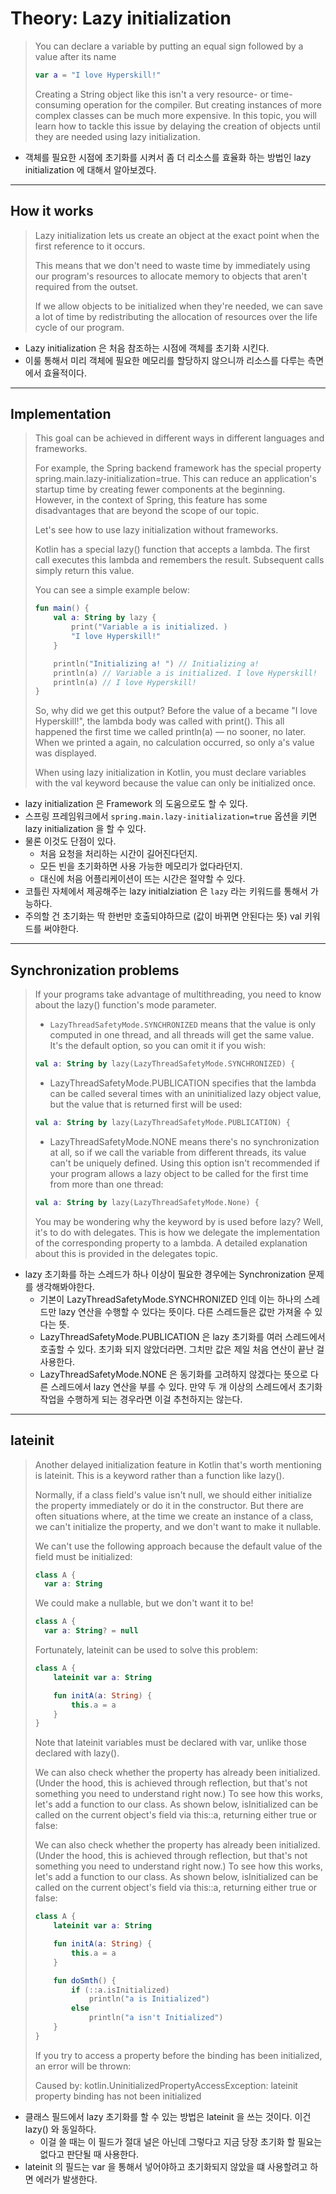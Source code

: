 # Theory: Lazy initialization

> You can declare a variable by putting an equal sign followed by a value after its name
> 
> ````kotlin
> var a = "I love Hyperskill!"
> ````
> 
> Creating a String object like this isn't a very resource- or time-consuming operation for the compiler. But creating instances of more complex classes can be much more expensive. In this topic, you will learn how to tackle this issue by delaying the creation of objects until they are needed using lazy initialization.

- 객체를 필요한 시점에 초기화를 시켜서 좀 더 리소스를 효율화 하는 방법인 lazy initialization 에 대해서 알아보겠다.

***

## How it works

> Lazy initialization lets us create an object at the exact point when the first reference to it occurs.
>
> This means that we don't need to waste time by immediately using our program's resources to allocate memory to objects that aren't required from the outset.
> 
> If we allow objects to be initialized when they're needed, we can save a lot of time by redistributing the allocation of resources over the life cycle of our program.

- Lazy initialization 은 처음 참조하는 시점에 객체를 초기화 시킨다.
- 이룰 통해서 미리 객체에 필요한 메모리를 할당하지 않으니까 리소스를 다루는 측면에서 효율적이다.

***

## Implementation

> This goal can be achieved in different ways in different languages and frameworks.
>
> For example, the Spring backend framework has the special property spring.main.lazy-initialization=true. This can reduce an application's startup time by creating fewer components at the beginning. However, in the context of Spring, this feature has some disadvantages that are beyond the scope of our topic.
>
> Let's see how to use lazy initialization without frameworks.
>
> Kotlin has a special lazy() function that accepts a lambda. The first call executes this lambda and remembers the result. Subsequent calls simply return this value.
>
> You can see a simple example below:
>
> ```kotlin
> fun main() {
>     val a: String by lazy {
>         print("Variable a is initialized. )
>         "I love Hyperskill!"
>     }
> 
>     println("Initializing a! ") // Initializing a!
>     println(a) // Variable a is initialized. I love Hyperskill!
>     println(a) // I love Hyperskill!
> }
> ```
> 
> So, why did we get this output? Before the value of a became "I love Hyperskill!", the lambda body was called with print(). This all happened the first time we called println(a) — no sooner, no later. When we printed a again, no calculation occurred, so only a's value was displayed.
>
> When using lazy initialization in Kotlin, you must declare variables with the val keyword because the value can only be initialized once.

- lazy initialization 은 Framework 의 도움으로도 할 수 있다.
- 스프링 프레임워크에서 `spring.main.lazy-initialization=true` 옵션을 키면 lazy initialization 을 할 수 있다.
- 물론 이것도 단점이 있다.
  - 처음 요청을 처리하는 시간이 길어진다던지.
  - 모든 빈을 초기화하면 사용 가능한 메모리가 없다라던지.
  - 대신에 처음 어플리케이션이 뜨는 시간은 절약할 수 있다.
- 코틀린 자체에서 제공해주는 lazy initialziation 은 `lazy` 라는 키워드를 통해서 가능하다.
- 주의할 건 초기화는 딱 한번만 호출되야하므로 (값이 바뀌면 안된다는 뜻) val 키워드를 써야한다.

***

## Synchronization problems

> If your programs take advantage of multithreading, you need to know about the lazy() function's mode parameter.
>
> - `LazyThreadSafetyMode.SYNCHRONIZED` means that the value is only computed in one thread, and all threads will get the same value. It's the default option, so you can omit it if you wish:
> 
> ```kotlin
> val a: String by lazy(LazyThreadSafetyMode.SYNCHRONIZED) {
> ```
> 
> - LazyThreadSafetyMode.PUBLICATION specifies that the lambda can be called several times with an uninitialized lazy object value, but the value that is returned first will be used:
>
> ```kotlin
> val a: String by lazy(LazyThreadSafetyMode.PUBLICATION) {
> ```
> 
> - LazyThreadSafetyMode.NONE means there's no synchronization at all, so if we call the variable from different threads, its value can't be uniquely defined. Using this option isn't recommended if your program allows a lazy object to be called for the first time from more than one thread:
> 
> ```kotlin
> val a: String by lazy(LazyThreadSafetyMode.None) {
> ```
> 
> You may be wondering why the keyword by is used before lazy? Well, it's to do with delegates. This is how we delegate the implementation of the corresponding property to a lambda. A detailed explanation about this is provided in the delegates topic.

- lazy 초기화를 하는 스레드가 하나 이상이 필요한 경우에는 Synchronization 문제를 생각해봐야한다.
  - 기본이 LazyThreadSafetyMode.SYNCHRONIZED 인데 이는 하나의 스레드만 lazy 연산을 수행할 수 있다는 뜻이다. 다른 스레드들은 값만 가져올 수 있다는 뜻.
  - LazyThreadSafetyMode.PUBLICATION 은 lazy 초기화를 여러 스레드에서 호출할 수 있다. 초기화 되지 않았더라면. 그치만 값은 제일 처음 연산이 끝난 걸 사용한다.
  - LazyThreadSafetyMode.NONE 은 동기화를 고려하지 않겠다는 뜻으로 다른 스레드에서 lazy 연산을 부를 수 있다. 만약 두 개 이상의 스레드에서 초기화 작업을 수행하게 되는 경우라면 이걸 추천하지는 않는다.

***

## lateinit

> Another delayed initialization feature in Kotlin that's worth mentioning is lateinit. This is a keyword rather than a function like lazy().
>
> Normally, if a class field's value isn't null, we should either initialize the property immediately or do it in the constructor. But there are often situations where, at the time we create an instance of a class, we can't initialize the property, and we don't want to make it nullable.
>
> We can't use the following approach because the default value of the field must be initialized:
>
> ```kotlin
> class A {
>   var a: String
> ```
> 
> We could make a nullable, but we don't want it to be!
>
> ```kotlin
> class A {
>   var a: String? = null
> ```
> 
> Fortunately, lateinit can be used to solve this problem:
>
> ```kotlin
> class A {
>     lateinit var a: String
> 
>     fun initA(a: String) {
>         this.a = a
>     }
> }
> ```
>
> Note that lateinit variables must be declared with var, unlike those declared with lazy().
>
> We can also check whether the property has already been initialized. (Under the hood, this is achieved through reflection, but that's not something you need to understand right now.) To see how this works, let's add a function to our class. As shown below, isInitialized can be called on the current object's field via this::a, returning either true or false:
> 
> We can also check whether the property has already been initialized. (Under the hood, this is achieved through reflection, but that's not something you need to understand right now.) To see how this works, let's add a function to our class. As shown below, isInitialized can be called on the current object's field via this::a, returning either true or false:
>
> ````kotlin
> class A {
>     lateinit var a: String
> 
>     fun initA(a: String) {
>         this.a = a
>     }
> 
>     fun doSmth() {
>         if (::a.isInitialized)
>             println("a is Initialized")
>         else
>             println("a isn't Initialized")
>     }
> }
> ````
>
> If you try to access a property before the binding has been initialized, an error will be thrown:
>
> Caused by: kotlin.UninitializedPropertyAccessException: lateinit property binding has not been initialized

- 클래스 필드에서 lazy 초기화를 할 수 있는 방법은 lateinit 을 쓰는 것이다. 이건 lazy() 와 동일하다.
  - 이걸 쓸 때는 이 필드가 절대 널은 아닌데 그렇다고 지금 당장 초기화 할 필요는 없다고 판단될 때 사용한다.
- lateinit 의 필드는 var 을 통해서 넣어야하고 초기화되지 않았을 떄 사용할려고 하면 에러가 발생한다.

